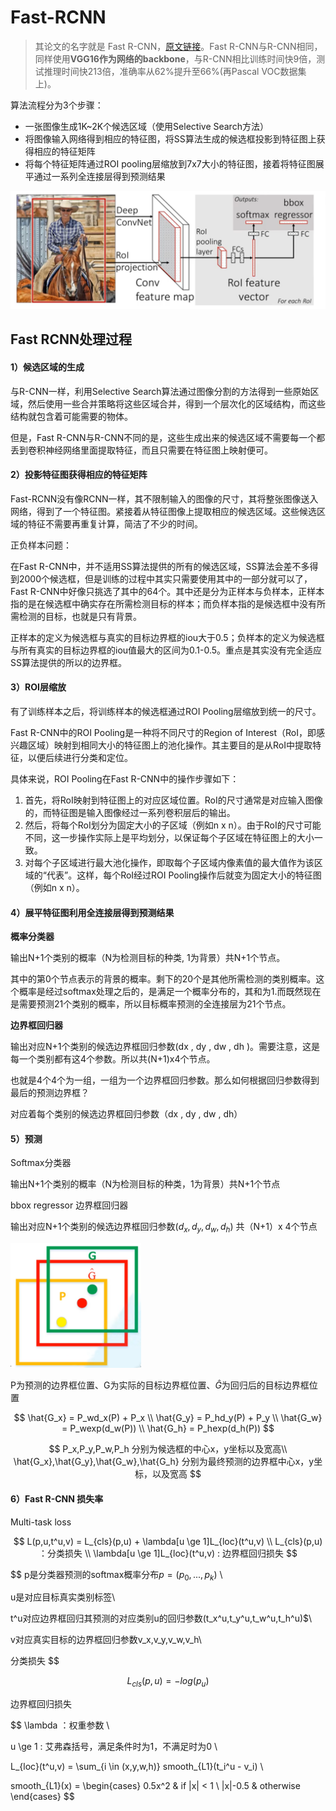 # Fast-RCNN

> 其论文的名字就是 Fast R-CNN，[原文链接](https://arxiv.org/abs/1504.08083)。Fast R-CNN与R-CNN相同，同样使用**VGG16作为网络的backbone**，与R-CNN相比训练时间快9倍，测试推理时间快213倍，准确率从62%提升至66%(再Pascal VOC数据集上)。



算法流程分为3个步骤：

+ 一张图像生成1K~2K个候选区域（使用Selective Search方法）
+ 将图像输入网络得到相应的特征图，将SS算法生成的候选框投影到特征图上获得相应的特征矩阵
+ 将每个特征矩阵通过ROI pooling层缩放到7x7大小的特征图，接着将特征图展平通过一系列全连接层得到预测结果

![image-20241020185150086](./assets/image-20241020185150086.png)

## Fast RCNN处理过程



#### 1）候选区域的生成

与R-CNN一样，利用Selective Search算法通过图像分割的方法得到一些原始区域，然后使用一些合并策略将这些区域合并，得到一个层次化的区域结构，而这些结构就包含着可能需要的物体。

但是，Fast R-CNN与R-CNN不同的是，这些生成出来的候选区域不需要每一个都丢到卷积神经网络里面提取特征，而且只需要在特征图上映射便可。



#### 2）投影特征图获得相应的特征矩阵

Fast-RCNN没有像RCNN一样，其不限制输入的图像的尺寸，其将整张图像送入网络，得到了一个特征图。紧接着从特征图像上提取相应的候选区域。这些候选区域的特征不需要再重复计算，简洁了不少的时间。



正负样本问题：

在Fast R-CNN中，并不适用SS算法提供的所有的候选区域，SS算法会差不多得到2000个候选框，但是训练的过程中其实只需要使用其中的一部分就可以了，Fast R-CNN中好像只挑选了其中的64个。其中还是分为正样本与负样本，正样本指的是在候选框中确实存在所需检测目标的样本；而负样本指的是候选框中没有所需检测的目标，也就是只有背景。



正样本的定义为候选框与真实的目标边界框的iou大于0.5；负样本的定义为候选框与所有真实的目标边界框的iou值最大的区间为0.1-0.5。重点是其实没有完全适应SS算法提供的所以的边界框。



#### 3）ROI层缩放

有了训练样本之后，将训练样本的候选框通过ROI Pooling层缩放到统一的尺寸。

Fast R-CNN中的ROI Pooling是一种将不同尺寸的Region of Interest（RoI，即感兴趣区域）映射到相同大小的特征图上的池化操作。其主要目的是从RoI中提取特征，以便后续进行分类和定位。

具体来说，ROI Pooling在Fast R-CNN中的操作步骤如下：

1. 首先，将RoI映射到特征图上的对应区域位置。RoI的尺寸通常是对应输入图像的，而特征图是输入图像经过一系列卷积层后的输出。
2. 然后，将每个RoI划分为固定大小的子区域（例如n x n）。由于RoI的尺寸可能不同，这一步操作实际上是平均划分，以保证每个子区域在特征图上的大小一致。
3. 对每个子区域进行最大池化操作，即取每个子区域内像素值的最大值作为该区域的“代表”。这样，每个RoI经过ROI Pooling操作后就变为固定大小的特征图（例如n x n）。



#### 4）展平特征图利用全连接层得到预测结果

**概率分类器**

输出N+1个类别的概率（N为检测目标的种类, 1为背景）共N+1个节点。

其中的第0个节点表示的背景的概率。剩下的20个是其他所需检测的类别概率。这个概率是经过softmax处理之后的，是满足一个概率分布的，其和为1.而既然现在是需要预测21个类别的概率，所以目标概率预测的全连接层为21个节点。



**边界框回归器**

输出对应N+1个类别的候选边界框回归参数(dx , dy , dw , dh )。需要注意，这是每一个类别都有这4个参数。所以共(N+1)x4个节点。

也就是4个4个为一组，一组为一个边界框回归参数。那么如何根据回归参数得到最后的预测边界框？

对应着每个类别的候选边界框回归参数（dx , dy , dw , dh）



#### 5）预测

Softmax分类器

输出N+1个类别的概率（N为检测目标的种类，1为背景）共N+1个节点

bbox regressor 边界框回归器

输出对应N+1个类别的候选边界框回归参数$(d_x,d_y,d_w,d_h)$ 共（N+1）x 4个节点

<img title="" src="./assets/fastrcnn-边界框回归器.png" alt="" width="209" data-align="center">

P为预测的边界框位置、G为实际的目标边界框位置、$\hat{G}$为回归后的目标边界框位置

$$
\hat{G_x} = P_wd_x(P) + P_x \\
\hat{G_y} = P_hd_y(P) + P_y \\
\hat{G_w} = P_wexp(d_w(P)) \\
\hat{G_h} = P_hexp(d_h(P))
$$

$$
P_x,P_y,P_w,P_h 分别为候选框的中心x，y坐标以及宽高\\
\hat{G_x},\hat{G_y},\hat{G_w},\hat{G_h} 分别为最终预测的边界框中心x，y坐标，以及宽高
$$



#### 6）Fast R-CNN 损失率

Multi-task loss

$$
L(p,u,t^u,v) = L_{cls}(p,u) + \lambda[u \ge 1]L_{loc}(t^u,v) \\
L_{cls}(p,u) ：分类损失 \\
\lambda[u \ge 1]L_{loc}(t^u,v) : 边界框回归损失
$$

$$
p是分类器预测的softmax概率分布$p=(p_0,...,p_k)$ \\

u是对应目标真实类别标签\\

t^u对应边界框回归其预测的对应类别u的回归参数(t_x^u,t_y^u,t_w^u,t_h^u)$\\

v对应真实目标的边界框回归参数v_x,v_y,v_w,v_h\\

分类损失
$$


$$
L_{cls}(p,u) = -log(p_u)
$$

边界框回归损失

$$
\lambda ：权重参数 \\

u \ge 1 : 艾弗森括号，满足条件时为1，不满足时为0 \\


L_{loc}(t^u,v) = \sum_{i \in (x,y,w,h)} smooth_{L1}(t_i^u - v_i) \\


smooth_{L1}(x) = \begin{cases} 0.5x^2 & if |x| < 1 \\ |x|-0.5 & otherwise \end{cases}
$$
